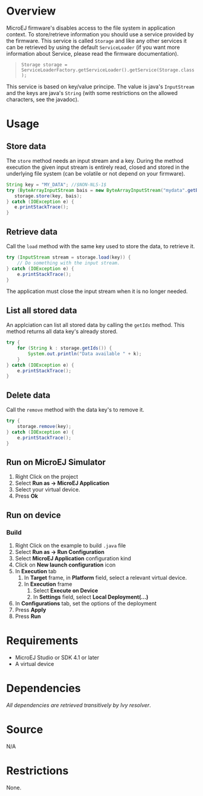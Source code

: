 <!--
	Markdown
	Copyright 2016 IS2T. All rights reserved.
	Use of this source code is governed by a BSD-style license that can be found at http://www.is2t.com/open-source-bsd-license/.
-->

# Overview
MicroEJ firmware's disables access to the file system in application context. To store/retrieve information you should use a service provided by the firmware.
This service is called <code>Storage</code> and like any other services it can be retrieved by using the default `ServiceLoader` (if you want more information about Service, please read the firmware documentation).
> `Storage storage = ServiceLoaderFactory.getServiceLoader().getService(Storage.class);`

This service is based on key/value principe. The value is java's `InputStream` and the keys are java's `String` (with some restrictions on the allowed characters, see the javadoc). 

# Usage
## Store data
The `store` method needs an input stream and a key. During the method execution the given input stream is entirely read, closed and stored in the underlying file system (can be volatile or not depend on your firmware).

```java
String key = "MY_DATA"; //$NON-NLS-1$
try (ByteArrayInputStream bais = new ByteArrayInputStream("mydata".getBytes())) { //$NON-NLS-1$
   storage.store(key, bais);
} catch (IOException e) {
   e.printStackTrace();
}
```

## Retrieve data
Call the `load` method with the same key used to store the data, to retrieve it.

```java
try (InputStream stream = storage.load(key)) {
    // Do something with the input stream.
} catch (IOException e) {
    e.printStackTrace();
}
```

The application must close the input stream when it is no longer needed.

## List all stored data
An applciation can list all stored data by calling the <code>getIds</code> method. This method returns all data key's already stored.
```java		
try {
    for (String k : storage.getIds()) {
        System.out.println("Data available " + k);
    }
} catch (IOException e) {
    e.printStackTrace();
}
```

## Delete data
Call the `remove` method with the data key's to remove it.

```java
try {
    storage.remove(key);
} catch (IOException e) {
    e.printStackTrace();
}
```

## Run on MicroEJ Simulator
1. Right Click on the project
2. Select **Run as -> MicroEJ Application**
3. Select your virtual device. 
4. Press **Ok**

## Run on device
### Build
1. Right Click on the example to build `.java` file
2. Select **Run as -> Run Configuration** 
3. Select **MicroEJ Application** configuration kind
4. Click on **New launch configuration** icon
5. In **Execution** tab
	1. In **Target** frame, in **Platform** field, select a relevant virtual device.
	2. In **Execution** frame
		1. Select **Execute on Device**
		2. In **Settings** field, select **Local Deployment(...)**
6. In **Configurations** tab, set the options of the deployment
7. Press **Apply**
8. Press **Run**
	
# Requirements
* MicroEJ Studio or SDK 4.1 or later
* A virtual device

# Dependencies
_All dependencies are retrieved transitively by Ivy resolver_.

# Source
N/A

# Restrictions
None.
